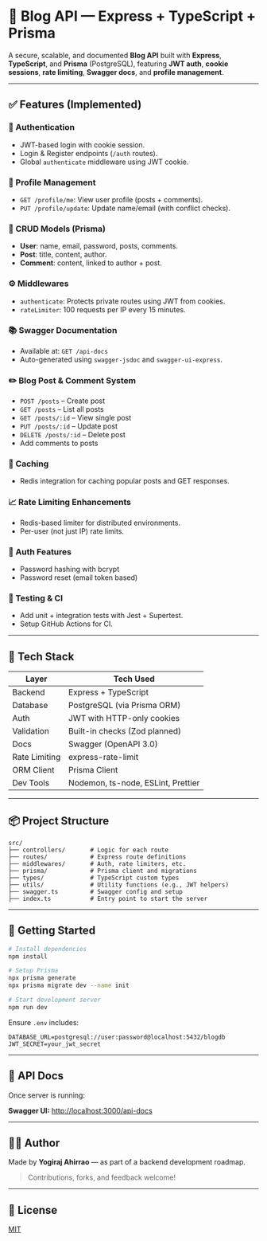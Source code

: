 # 📝 Blog API — Express + TypeScript + Prisma

A secure, scalable, and documented **Blog API** built with **Express**, **TypeScript**, and **Prisma** (PostgreSQL), featuring **JWT auth**, **cookie sessions**, **rate limiting**, **Swagger docs**, and **profile management**.

---

## ✅ Features (Implemented)

### 🔐 Authentication

* JWT-based login with cookie session.
* Login & Register endpoints (`/auth` routes).
* Global `authenticate` middleware using JWT cookie.

### 👤 Profile Management

* `GET /profile/me`: View user profile (posts + comments).
* `PUT /profile/update`: Update name/email (with conflict checks).

### 📖 CRUD Models (Prisma)

* **User**: name, email, password, posts, comments.
* **Post**: title, content, author.
* **Comment**: content, linked to author + post.

### ⚙️ Middlewares

* `authenticate`: Protects private routes using JWT from cookies.
* `rateLimiter`: 100 requests per IP every 15 minutes.

### 📚 Swagger Documentation

* Available at: `GET /api-docs`
* Auto-generated using `swagger-jsdoc` and `swagger-ui-express`.



### ✏️ Blog Post & Comment System

* `POST /posts` – Create post
* `GET /posts` – List all posts
* `GET /posts/:id` – View single post
* `PUT /posts/:id` – Update post
* `DELETE /posts/:id` – Delete post
* Add comments to posts

### 📂 Caching

* Redis integration for caching popular posts and GET responses.

### 📈 Rate Limiting Enhancements

* Redis-based limiter for distributed environments.
* Per-user (not just IP) rate limits.

### 🔐 Auth Features

* Password hashing with bcrypt
* Password reset (email token based)

### 🧪 Testing & CI

* Add unit + integration tests with Jest + Supertest.
* Setup GitHub Actions for CI.

---

## 💠 Tech Stack

| Layer         | Tech Used                          |
| ------------- | ---------------------------------- |
| Backend       | Express + TypeScript               |
| Database      | PostgreSQL (via Prisma ORM)        |
| Auth          | JWT with HTTP-only cookies         |
| Validation    | Built-in checks (Zod planned)      |
| Docs          | Swagger (OpenAPI 3.0)              |
| Rate Limiting | express-rate-limit                 |
| ORM Client    | Prisma Client                      |
| Dev Tools     | Nodemon, ts-node, ESLint, Prettier |

---

## 📦 Project Structure

```
src/
├── controllers/       # Logic for each route
├── routes/            # Express route definitions
├── middlewares/       # Auth, rate limiters, etc.
├── prisma/            # Prisma client and migrations
├── types/             # TypeScript custom types
├── utils/             # Utility functions (e.g., JWT helpers)
├── swagger.ts         # Swagger config and setup
├── index.ts           # Entry point to start the server
```

---

## 🚀 Getting Started

```bash
# Install dependencies
npm install

# Setup Prisma
npx prisma generate
npx prisma migrate dev --name init

# Start development server
npm run dev
```

Ensure `.env` includes:

```
DATABASE_URL=postgresql://user:password@localhost:5432/blogdb
JWT_SECRET=your_jwt_secret
```

---

## 📙 API Docs

Once server is running:

**Swagger UI:** [http://localhost:3000/api-docs](http://localhost:3000/api-docs)

---

## 👨‍💼 Author

Made by **Yogiraj Ahirrao** — as part of a backend development roadmap.

> Contributions, forks, and feedback welcome!

---

## 🏁 License

[MIT](./LICENSE)
